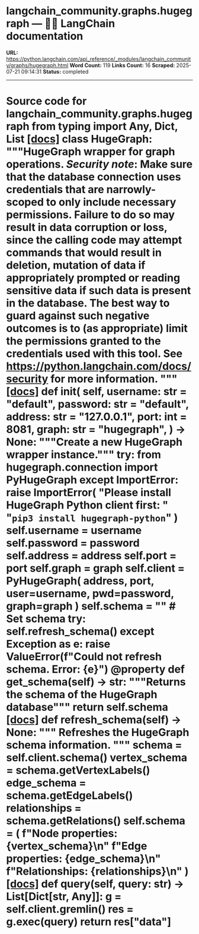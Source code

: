 # langchain_community.graphs.hugegraph — 🦜🔗 LangChain  documentation

**URL:** https://python.langchain.com/api_reference/_modules/langchain_community/graphs/hugegraph.html
**Word Count:** 119
**Links Count:** 16
**Scraped:** 2025-07-21 09:14:31
**Status:** completed

---

# Source code for langchain\_community.graphs.hugegraph               from typing import Any, Dict, List                              [[docs]](https://python.langchain.com/api_reference/community/graphs/langchain_community.graphs.hugegraph.HugeGraph.html#langchain_community.graphs.hugegraph.HugeGraph)     class HugeGraph:         """HugeGraph wrapper for graph operations.              *Security note*: Make sure that the database connection uses credentials             that are narrowly-scoped to only include necessary permissions.             Failure to do so may result in data corruption or loss, since the calling             code may attempt commands that would result in deletion, mutation             of data if appropriately prompted or reading sensitive data if such             data is present in the database.             The best way to guard against such negative outcomes is to (as appropriate)             limit the permissions granted to the credentials used with this tool.                  See https://python.langchain.com/docs/security for more information.         """                         [[docs]](https://python.langchain.com/api_reference/community/graphs/langchain_community.graphs.hugegraph.HugeGraph.html#langchain_community.graphs.hugegraph.HugeGraph.__init__)         def __init__(             self,             username: str = "default",             password: str = "default",             address: str = "127.0.0.1",             port: int = 8081,             graph: str = "hugegraph",         ) -> None:             """Create a new HugeGraph wrapper instance."""             try:                 from hugegraph.connection import PyHugeGraph             except ImportError:                 raise ImportError(                     "Please install HugeGraph Python client first: "                     "`pip3 install hugegraph-python`"                 )                  self.username = username             self.password = password             self.address = address             self.port = port             self.graph = graph             self.client = PyHugeGraph(                 address, port, user=username, pwd=password, graph=graph             )             self.schema = ""             # Set schema             try:                 self.refresh_schema()             except Exception as e:                 raise ValueError(f"Could not refresh schema. Error: {e}")                             @property         def get_schema(self) -> str:             """Returns the schema of the HugeGraph database"""             return self.schema                         [[docs]](https://python.langchain.com/api_reference/community/graphs/langchain_community.graphs.hugegraph.HugeGraph.html#langchain_community.graphs.hugegraph.HugeGraph.refresh_schema)         def refresh_schema(self) -> None:             """             Refreshes the HugeGraph schema information.             """             schema = self.client.schema()             vertex_schema = schema.getVertexLabels()             edge_schema = schema.getEdgeLabels()             relationships = schema.getRelations()                  self.schema = (                 f"Node properties: {vertex_schema}\n"                 f"Edge properties: {edge_schema}\n"                 f"Relationships: {relationships}\n"             )                                        [[docs]](https://python.langchain.com/api_reference/community/graphs/langchain_community.graphs.hugegraph.HugeGraph.html#langchain_community.graphs.hugegraph.HugeGraph.query)         def query(self, query: str) -> List[Dict[str, Any]]:             g = self.client.gremlin()             res = g.exec(query)             return res["data"]